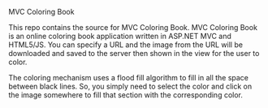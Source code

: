 MVC Coloring Book

This repo contains the source for MVC Coloring Book. MVC Coloring Book is an online coloring book application written in ASP.NET MVC and HTML5/JS. You can specify a URL and the image from the URL will be downloaded and saved to the server then shown in the view for the user to color.

The coloring mechanism uses a flood fill algorithm to fill in all the space between black lines. So, you simply need to select the color and click on the image somewhere to fill that section with the corresponding color.